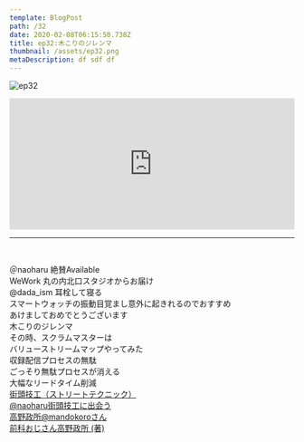 ```yaml
---  
template: BlogPost  
path: /32
date: 2020-02-08T06:15:50.738Z  
title: ep32:木こりのジレンマ
thumbnail: /assets/ep32.png
metaDescription: df sdf df  
---  
```

![ep32](/assets/ep32.png)  

<iframe src="https://open.spotify.com/embed/episode/6PNpUPs9kjvTd5AVXuqZYz" width="100%" height="232" frameBorder="0" allowfullscreen="" allow="autoplay; clipboard-write; encrypted-media; fullscreen; picture-in-picture"></iframe>

***
  
</br>

<p>＠naoharu 絶賛Available<br>WeWork 丸の内北口スタジオからお届け<br>@dada_ism 耳栓して寝る<br>スマートウォッチの振動目覚まし意外に起きれるのでおすすめ<br>あけましておめでとうございます<br>木こりのジレンマ<br>その時、スクラムマスターは<br>バリューストリームマップやってみた<br>収録配信プロセスの無駄<br>ごっそり無駄プロセスが消える<br>大幅なリードタイム削減　<a rel="noreferrer noopener" aria-label=" 大幅なリードタイム削減　
 街頭技工（ストリートテクニック） (新しいタブで開く)" href="https://note.com/mandokorotakano/n/n82f3b0b0d5c9" target="_blank"><br>街頭技工（ストリートテクニック）</a><br><a rel="noreferrer noopener" aria-label=" @naoharu街頭技工に出会う   (新しいタブで開く)" href="https://twitter.com/naoharu/status/1221443729879252992" target="_blank">@naoharu街頭技工に出会う  </a><br><a rel="noreferrer noopener" aria-label=" 高野政所@mandokoroさん (新しいタブで開く)" href="https://twitter.com/mandokoro" target="_blank">高野政所@mandokoroさん</a><br><a rel="noreferrer noopener" aria-label="前科おじさん高野政所&nbsp;(著) (新しいタブで開く)" href="https://amzn.to/39fmLYO" target="_blank">前科おじさん高野政所&nbsp;(著)</a></p>
 

